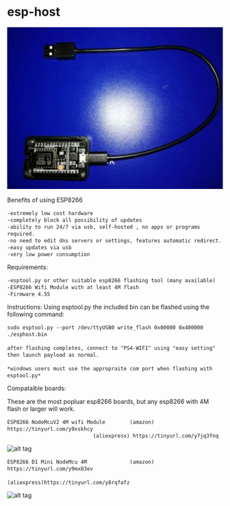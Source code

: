 # esp-host
![alt tag](https://raw.githubusercontent.com/Codworth/esp-host/master/esp8266.jpg)


Benefits of using ESP8266
    
    -extremely low cost hardware
    -completely block all possibility of updates
    -ability to run 24/7 via usb, self-hosted , no apps or programs required.
    -no need to edit dns servers or settings, features automatic redirect.
    -easy updates via usb
    -very low power consumption


Requirements:

    -esptool.py or other suitable esp8266 flashing tool (many available)
    -ESP8266 Wifi Module with at least 4M flash 
    -Firmware 4.55




Instructions:
    Using esptool.py the included bin can be flashed using the following command:

    sudo esptool.py --port /dev/ttyUSB0 write_flash 0x00000 0x400000 ./esphost.bin
    
    after flashing completes, connect to "PS4-WIFI" using "easy setting"  then launch payload as normal.
    
    *windows users must use the appropraite com port when flashing with esptool.py*
    
Compataible boards:

These are the most popluar esp8266 boards, but any esp8266 with 4M flash or larger will work.

    ESP8266 NodeMcuV2 4M wifi Module        (amazon) https://tinyurl.com/y9xskhcy
    			                (aliexpress) https://tinyurl.com/y7jq3fnq
                                
   ![alt tag](https://images-na.ssl-images-amazon.com/images/I/51XTrgJ-HLL._SL500_AC_SS350_.jpg)
   
                                     
    ESP8266 D1 Mini NodeMcu 4M              (amazon) https://tinyurl.com/y9mx83ev
                                            (aliexpress)https://tinyurl.com/y8rqfafz
   ![alt tag](https://images-na.ssl-images-amazon.com/images/I/71EzBFuoVqL._SY355_.jpg)
                               
                               

